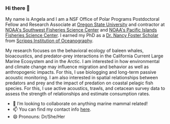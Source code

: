 ### Hi there 👋

My name is Angela and I am a NSF Office of Polar Programs Postdoctoral Fellow and Research Associate at [Oregon State University](https://oregonstate.edu/) and contractor at [NOAA's Southwest Fisheries Science Center](https://www.fisheries.noaa.gov/about/southwest-fisheries-science-center) and [NOAA's Pacific Islands Fisheries Science Center](https://www.fisheries.noaa.gov/about/pacific-islands-fisheries-science-center). I earned my PhD as a [Dr. Nancy Foster Scholar](https://fosterscholars.noaa.gov/) from [Scripps Institution of Oceanography](https://scripps.ucsd.edu/).

My research focuses on the behavioral ecology of baleen whales, bioacoustics, and predator-prey interactions in the California Current Large Marine Ecosystem and in the Arctic. I am interested in how environmental and climate change may influence migration and behavior as well as anthropogenic impacts. For this, I use biologging and long-term passive acoustic monitoring. I am also interested in spatial relationships between predators and prey and the impact of predation on coastal pelagic fish species. For this, I use active acoustics, trawls, and cetacean survey data to assess the strength of relationships and estimate consumption rates.

- 👯 I’m looking to collaborate on anything marine mammal related! 
- 📫 You can find my contact info [here](https://directory.oregonstate.edu/?type=search&cn=szesciorka).
- 😄 Pronouns: Dr/She/Her


<!--
**azorka/azorka** is a ✨ _special_ ✨ repository because its `README.md` (this file) appears on your GitHub profile.

- 👯 I’m looking to collaborate on anything marine mammal related! 
- 🤔 I’m looking for help with ...
- 💬 Ask me about ...
- 📫 You can find my contact info here.
- 😄 Pronouns: She/Her/Hers
- 
-->
